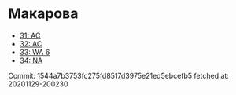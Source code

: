 # Макарова
- [31: AC](31.md)
- [32: AC](32.md)
- [33: WA 6](33.md)
- [34: NA](34.md)

Commit: 1544a7b3753fc275fd8517d3975e21ed5ebcefb5
 fetched at: 20201129-200230
